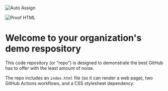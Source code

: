 ![Auto Assign](https://github.com/Berocl33aia/demo-repository/actions/workflows/auto-assign.yml/badge.svg)

![Proof HTML](https://github.com/Berocl33aia/demo-repository/actions/workflows/proof-html.yml/badge.svg)

# Welcome to your organization's demo respository
This code repository (or "repo") is designed to demonstrate the best GitHub has to offer with the least amount of noise.

The repo includes an `index.html` file (so it can render a web page), two GitHub Actions workflows, and a CSS stylesheet dependency.
